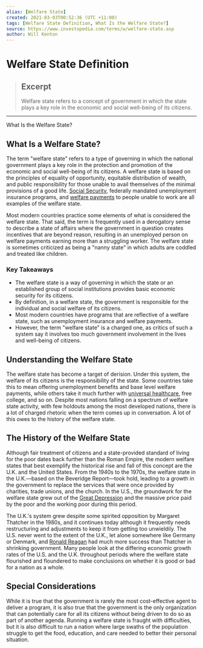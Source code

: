 ```yaml
---
alias: [Welfare State]
created: 2021-03-03T00:52:36 (UTC +11:00)
tags: [Welfare State Definition, What Is the Welfare State?]
source: https://www.investopedia.com/terms/w/welfare-state.asp
author: Will Kenton
---
```


# Welfare State Definition

> ## Excerpt
> Welfare state refers to a concept of government in which the state plays a key role in the economic and social well-being of its citizens.

---

What Is the Welfare State?
## What Is a Welfare State?

The term "welfare state" refers to a type of governing in which the national government plays a key role in the protection and promotion of the economic and social well-being of its citizens. A welfare state is based on the principles of equality of opportunity, equitable distribution of wealth, and public responsibility for those unable to avail themselves of the minimal provisions of a good life. [Social Security](https://www.investopedia.com/terms/s/socialsecurity.asp), federally mandated unemployment insurance programs, and [welfare payments](https://www.investopedia.com/terms/w/welfare.asp) to people unable to work are all examples of the welfare state.

Most modern countries practice some elements of what is considered the welfare state. That said, the term is frequently used in a derogatory sense to describe a state of affairs where the government in question creates incentives that are beyond reason, resulting in an unemployed person on welfare payments earning more than a struggling worker. The welfare state is sometimes criticized as being a "nanny state" in which adults are coddled and treated like children.

### Key Takeaways

-   The welfare state is a way of governing in which the state or an established group of social institutions provides basic economic security for its citizens.
-   By definition, in a welfare state, the government is responsible for the individual and social welfare of its citizens.
-   Most modern countries have programs that are reflective of a welfare state, such as unemployment insurance and welfare payments.
-   However, the term "welfare state" is a charged one, as critics of such a system say it involves too much government involvement in the lives and well-being of citizens.

## Understanding the Welfare State

The welfare state has become a target of derision. Under this system, the welfare of its citizens is the responsibility of the state. Some countries take this to mean offering unemployment benefits and base level welfare payments, while others take it much further with [universal healthcare](https://www.investopedia.com/terms/u/universal-coverage.asp), free college, and so on. Despite most nations falling on a spectrum of welfare state activity, with few holdouts among the most developed nations, there is a lot of charged rhetoric when the term comes up in conversation. A lot of this owes to the history of the welfare state. 

## The History of the Welfare State

Although fair treatment of citizens and a state-provided standard of living for the poor dates back further than the Roman Empire, the modern welfare states that best exemplify the historical rise and fall of this concept are the U.K. and the United States. From the 1940s to the 1970s, the welfare state in the U.K.—based on the Beveridge Report—took hold, leading to a growth in the government to replace the services that were once provided by charities, trade unions, and the church. In the U.S., the groundwork for the welfare state grew out of the [Great Depression](https://www.investopedia.com/terms/g/great_depression.asp) and the massive price paid by the poor and the working poor during this period.

The U.K.'s system grew despite some spirited opposition by Margaret Thatcher in the 1980s, and it continues today although it frequently needs restructuring and adjustments to keep it from getting too unwieldily. The U.S. never went to the extent of the U.K., let alone somewhere like Germany or Denmark, and [Ronald Reagan](https://www.investopedia.com/terms/r/reaganomics.asp) had much more success than Thatcher in shrinking government. Many people look at the differing economic growth rates of the U.S. and the U.K. throughout periods where the welfare state flourished and floundered to make conclusions on whether it is good or bad for a nation as a whole.

## Special Considerations

While it is true that the government is rarely the most cost-effective agent to deliver a program, it is also true that the government is the only organization that can potentially care for all its citizens without being driven to do so as part of another agenda. Running a welfare state is fraught with difficulties, but it is also difficult to run a nation where large swaths of the population struggle to get the food, education, and care needed to better their personal situation.
